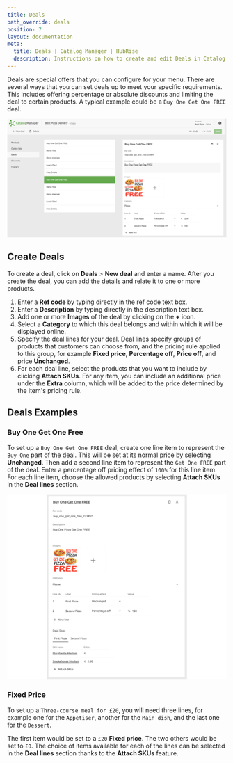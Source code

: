 ```yaml
---
title: Deals
path_override: deals
position: 7
layout: documentation
meta:
  title: Deals | Catalog Manager | HubRise
  description: Instructions on how to create and edit Deals in Catalog Manager. Synchronise catalogs between your EPOS and your apps.
---
```


Deals are special offers that you can configure for your menu. There are several ways that you can set deals up to meet your specific requirements. This includes offering percentage or absolute discounts and limiting the deal to certain products. A typical example could be a `Buy One Get One FREE` deal.

![Catalog Manager Deals list](./images/005-2x-deals-list.png)

## Create Deals

To create a deal, click on **Deals** > **New deal** and enter a name. After you create the deal, you can add the details and relate it to one or more products.

1. Enter a **Ref code** by typing directly in the ref code text box.
1. Enter a **Description** by typing directly in the description text box.
1. Add one or more **Images** of the deal by clicking on the **+** icon.
1. Select a **Category** to which this deal belongs and within which it will be displayed online.
1. Specify the deal lines for your deal. Deal lines specify groups of products that customers can choose from, and the pricing rule applied to this group, for example **Fixed price**, **Percentage off**, **Price off**, and price **Unchanged**.
1. For each deal line, select the products that you want to include by clicking **Attach SKUs**. For any item, you can include an additional price under the **Extra** column, which will be added to the price determined by the item's pricing rule.

## Deals Examples

### Buy One Get One Free

To set up a `Buy One Get One FREE` deal, create one line item to represent the `Buy One` part of the deal. This will be set at its normal price by selecting **Unchanged**. Then add a second line item to represent the `Get One FREE` part of the deal. Enter a percentage off pricing effect of `100%` for this line item. For each line item, choose the allowed products by selecting **Attach SKUs** in the **Deal lines** section.

![Catalog Manager Deal Details](./images/012-2x-deal-details.png)

### Fixed Price

To set up a `Three-course meal for £20`, you will need three lines, for example one for the `Appetiser`, another for the `Main dish`, and the last one for the `Dessert`.

The first item would be set to a `£20` **Fixed price**. The two others would be set to `£0`. The choice of items available for each of the lines can be selected in the **Deal lines** section thanks to the **Attach SKUs** feature.
